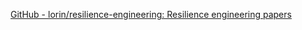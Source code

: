 
[GitHub - lorin/resilience-engineering: Resilience engineering papers](https://github.com/lorin/resilience-engineering)
